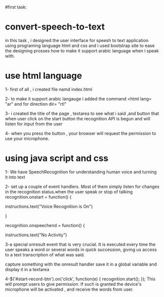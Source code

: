 #first task:
# convert-speech-to-text
in this task , i designed the user interface for speesh to text application using programing language html and css and i used bootstrap site to ease the designing prosses how to make it support arabic language when i speak with.
# use html language
1-  first of all , i created file namd index.html

2- to make it support arabic langauge i added the command <html lang= "ar"
and for direction dir= "rtl" 

3- i created the title of the page  , textarea to see what i said  ,and button that when user click on the start button the recognition API is begun and will listen for input from the user

4- when you press the button , your browser will request the permission to use your microphone.

# using java script and css 
1- We have SpeechRecognition for understanding human voice and turning it into text 

2-  set up a couple of event handlers. Most of them simply listen for changes in the recognition status.when the user speak or stop of talking
recognition.onstart = function() {

 instructions.text("Voice Recognition is On")

}

recognition.onspeechend = function() {

 instructions.text("No Activity")
 
 3-a special onresult event that is very crucial. It is executed every time the user speaks a word or several words in quick succession, giving us access to a text transcription of what was said.

capture something with the onresult handler save it in a global variable and display it in a textarea

4-$('#start-record-btn').on('click', function(e) {
  recognition.start();
});
This will prompt users to give permission. If such is granted the device's microphone will be activated , and receive the words from user.


